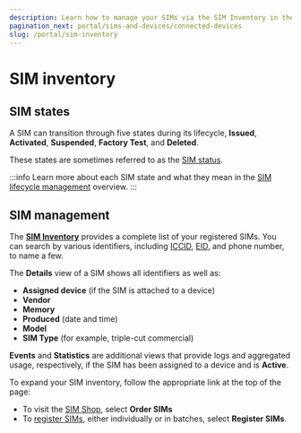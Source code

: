 ```yaml
---
description: Learn how to manage your SIMs via the SIM Inventory in the emnify Portal
pagination_next: portal/sims-and-devices/connected-devices
slug: /portal/sim-inventory
---
```


# SIM inventory

## SIM states

A SIM can transition through five states during its lifecycle, **Issued**, **Activated**, **Suspended**, **Factory Test**, and **Deleted**.

These states are sometimes referred to as the [SIM status](/glossary#sim-status).

:::info
Learn more about each SIM state and what they mean in the [SIM lifecycle management](/services/sim-lifecycle-management) overview.
:::

## SIM management

The [**SIM Inventory**](https://portal.emnify.com/sim-inventory) provides a complete list of your registered SIMs.
You can search by various identifiers, including [ICCID](/glossary#iccid), [EID](/glossary#eid), and phone number, to name a few.

The **Details** view of a SIM shows all identifiers as well as:

- **Assigned device** (if the SIM is attached to a device)
- **Vendor**
- **Memory** 
- **Produced** (date and time)
- **Model**
- **SIM Type** (for example, triple-cut commercial)

**Events** and **Statistics** are additional views that provide logs and aggregated usage, respectively, if the SIM has been assigned to a device and is **Active**.

To expand your SIM inventory, follow the appropriate link at the top of the page:

- To visit the [SIM Shop](https://portal.emnify.com/sim-order), select **Order SIMs**
- To [register SIMs](https://portal.emnify.com/sim-registration), either individually or in batches, select **Register SIMs**.
